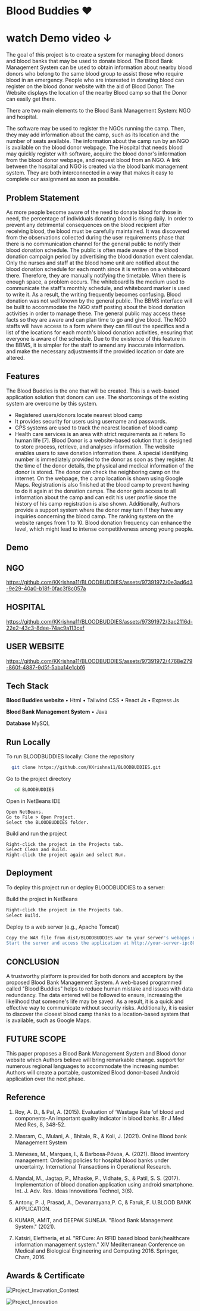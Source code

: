 
# Blood Buddies   ❤️

# watch Demo video ↓

The goal of this project is to create a system for managing blood donors and blood banks  that may be used to donate blood. The Blood Bank Management System can be used to obtain information about nearby blood donors who belong to the same blood group to assist those who require blood in an emergency. People who are interested in donating blood can register on the blood donor website with the aid of Blood Donor. The Website displays the location of the nearby Blood camp so that the Donor can easily get there.

There are two main elements to the Blood Bank Management System: NGO and hospital.

The software may be used to register the NGOs running the  camp. Then, they may add information about the camp, such as its location and the number of seats available. The information about the camp run by an NGO is available on the blood donor webpage. The Hospital that needs blood may quickly register with software, acquire the blood donor's information from the blood donor webpage, and request blood from an NGO.
A link between the hospital and NGO is created via the blood bank management system. They are both interconnected in a way that makes it easy to complete our assignment as soon as possible.


## Problem Statement
As more people become aware of the need to donate blood for 
those in need, the percentage of individuals donating blood is 
rising daily. In order to prevent any detrimental consequences 
on the blood recipient after receiving blood, the blood must be 
carefully maintained. It was discovered from the observations 
collected during the user requirements phase that there 
is no communication channel for the general public to notify 
their blood donation schedule. The public is often made aware 
of the blood donation campaign period by advertising the 
blood donation event calendar. Only the nurses and staff at the 
blood home unit are notified about the blood donation schedule 
for each month since it is written on a whiteboard there. 
Therefore, they are manually notifying the timetable.
When there is enough space, a problem occurs. The whiteboard 
Is the medium used to communicate the staff's monthly schedule, 
and whiteboard marker is used to write it. As a result, the writing 
frequently becomes confusing. Blood donation was not well 
known by the general public.
The BBMS interface will be built to accommodate the NGO 
staff posting about the blood donation activities in order to 
manage these. The general public may access these facts so   they 
are aware and can plan time to go and give blood. The NGO staffs 
will have access to a form where they can fill out the specifics 
and a list of the locations for each month's blood donation 
activities, ensuring that everyone is aware of the schedule.
Due to the existence of this feature in the BBMS, it is simpler 
for the staff to amend any inaccurate information. and make the 
necessary adjustments if the provided location or date are altered.

## Features
The Blood Buddies is the one that will be created. This is a web-based application solution that donors can use. The shortcomings of the 
existing system are overcome by this system.


- Registered users/donors locate nearest blood camp
- It provides security for users using username and passwords.
- GPS systems are used to track the nearest location of blood camp
- Health care services is an area with strict requirements as it refers 
To human life [7]. Blood Donor is a website-based solution that is
designed to store process, retrieve, and analyses information. The 
website enables users to save donation information there. 
A special identifying number is immediately provided to the donor 
as soon as they register. At the time of the donor details, the physical 
and medical information of the donor is stored. The donor can 
check the neighboring camp on the internet. On the webpage, 
the              c         amp location is shown using Google Maps. Registration is 
also finished at the blood camp to prevent having to do it again at 
the donation camps. The donor gets access to all information about 
the camp and can edit his user profile since the history of his 
camp registration is also shown. Additionally, Authors provide 
a support system where the donor    may turn if they have any 
inquiries concerning the blood camp. The ranking system on 
the website ranges from 1 to 10. Blood donation frequency can 
enhance the level, which might lead to intense competitiveness 
among young people.



## Demo


## NGO
https://github.com/KKrishna11/BLOODBUDDIES/assets/97391972/0e3ad6d3-9e29-40a0-b18f-0fac3f8c057a


## HOSPITAL
https://github.com/KKrishna11/BLOODBUDDIES/assets/97391972/3ac2116d-22e2-43c3-8dee-74ac9a113cef


## USER WEBSITE
https://github.com/KKrishna11/BLOODBUDDIES/assets/97391972/4768e279-860f-4887-9d5f-5aba14e1cbf6
## Tech Stack


**Blood Buddies website**
•	Html
•	Tailwind CSS
•	React Js
•	Express Js

**Blood Bank Management System**
•	Java
         
**Database** MySQL

## Run Locally

To run BLOODBUDDIES locally:
Clone the repository
```bash
  git clone https://github.com/KKrishna11/BLOODBUDDIES.git
```

Go to the project directory

```bash
   cd BLOODBUDDIES
```

Open in NetBeans IDE

```Steps
Open NetBeans.
Go to File > Open Project.
Select the BLOODBUDDIES folder.
```

Build and run the project

```Steps
Right-click the project in the Projects tab.
Select Clean and Build.
Right-click the project again and select Run.
```


## Deployment

To deploy this project run or deploy BLOODBUDDIES to a server:

Build the project in NetBeans
```bash
Right-click the project in the Projects tab.
Select Build.
```
Deploy to a web server (e.g., Apache Tomcat)
```bash
Copy the WAR file from dist/BLOODBUDDIES.war to your server's webapps directory.
Start the server and access the application at http://your-server-ip:8080/BLOODBUDDIES.
```
## CONCLUSION

A trustworthy platform is provided for both donors and acceptors 
by the proposed Blood Bank Management System. A web-based programmed called "Blood Buddies" helps to reduce human 
mistake and issues with data redundancy. The data entered will 
be followed to ensure, increasing the likelihood that someone's life 
may be saved. As a result, it is a quick and effective way to 
communicate without security risks. Additionally, it is easier to 
discover the closest blood camp thanks to a location-based system 
that is available, such as Google Maps.

## FUTURE SCOPE

This paper proposes a Blood Bank Management System and 
Blood donor website which Authors believe will bring remarkable 
change. support for numerous regional languages to accommodate 
the increasing number. Authors will create a portable, customized 
Blood donor-based Android application over the next phase.

## Reference

1.	Roy, A. D., & Pal, A. (2015). Evaluation of ‘Wastage Rate ‘of blood 
and components–An important quality indicator in blood banks. Br J 
Med Med Res, 8, 348-52.

2.	Masram, C., Mulani, A., Bhitale, R., & Koli, J. (2021). Online Blood 
bank Management System

3.	Meneses, M., Marques, I., & Barbosa‐Póvoa, A. (2021). Blood 
inventory management: Ordering policies for hospital blood banks 
under uncertainty. International Transactions in Operational Research.

4.	Mandal, M., Jagtap, P., Mhaske, P., Vidhate, S., & Patil, S. S. (2017). Implementation of blood donation application using android smartphone. Int. J. Adv. Res. Ideas Innovations Technol, 3(6).

5.	Antony, P. J, Prasad, A., Devanarayana,P. C, & Faruk, F. U.BLOOD BANK APPLICATION.

6.	KUMAR, AMIT, and DEEPAK SUNEJA. "Blood Bank Management System." (2021).

7.	Katsiri, Eleftheria, et al. "RFCure: An RFID based blood 
bank/healthcare information management system." XIV 
Mediterranean Conference on Medical and Biological 
Engineering and Computing 2016. Springer, Cham, 2016.




## Awards & Certificate 

![Project_Invovation_Contest](https://github.com/KKrishna11/BLOODBUDDIES/assets/97391972/78b50e38-502a-463e-92fe-65eff7b5c313)


![Project_Innovation](https://github.com/KKrishna11/BLOODBUDDIES/assets/97391972/b5af30e9-c7a9-4c79-9c55-8e7fb1cd40ed)
